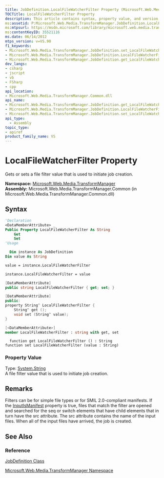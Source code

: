 ```yaml
---
title: JobDefinition.LocalFileWatcherFilter Property (Microsoft.Web.Media.TransformManager)
TOCTitle: LocalFileWatcherFilter Property
description: This article contains syntax, property value, and version information for the JobDefinition.LocalFileWatcherFilter property.
ms:assetid: P:Microsoft.Web.Media.TransformManager.JobDefinition.LocalFileWatcherFilter
ms:mtpsurl: https://msdn.microsoft.com/library/microsoft.web.media.transformmanager.jobdefinition.localfilewatcherfilter(v=VS.90)
ms:contentKeyID: 35521116
ms.date: 06/14/2012
mtps_version: v=VS.90
f1_keywords:
- Microsoft.Web.Media.TransformManager.JobDefinition.set_LocalFileWatcherFilter
- Microsoft.Web.Media.TransformManager.JobDefinition.LocalFileWatcherFilter
- Microsoft.Web.Media.TransformManager.JobDefinition.get_LocalFileWatcherFilter
dev_langs:
- csharp
- jscript
- vb
- FSharp
- cpp
api_location:
- Microsoft.Web.Media.TransformManager.Common.dll
api_name:
- Microsoft.Web.Media.TransformManager.JobDefinition.get_LocalFileWatcherFilter
- Microsoft.Web.Media.TransformManager.JobDefinition.LocalFileWatcherFilter
- Microsoft.Web.Media.TransformManager.JobDefinition.set_LocalFileWatcherFilter
api_type:
  - Assembly
topic_type:
- apiref
product_family_name: VS
---
```


# LocalFileWatcherFilter Property

Gets or sets a file filter value that is used to initiate job creation.

**Namespace:**  [Microsoft.Web.Media.TransformManager](microsoft-web-media-transformmanager-namespace.md)  
**Assembly:**  Microsoft.Web.Media.TransformManager.Common (in Microsoft.Web.Media.TransformManager.Common.dll)

## Syntax

```vb
'Declaration
<DataMemberAttribute> _
Public Property LocalFileWatcherFilter As String
    Get
    Set
'Usage

  Dim instance As JobDefinition
Dim value As String

value = instance.LocalFileWatcherFilter

instance.LocalFileWatcherFilter = value
```

```csharp
[DataMemberAttribute]
public string LocalFileWatcherFilter { get; set; }
```

```cpp
[DataMemberAttribute]
public:
property String^ LocalFileWatcherFilter {
    String^ get ();
    void set (String^ value);
}
```

``` fsharp
[<DataMemberAttribute>]
member LocalFileWatcherFilter : string with get, set
```

```jscript
  function get LocalFileWatcherFilter () : String
function set LocalFileWatcherFilter (value : String)
```

### Property Value

Type: [System.String](https://msdn.microsoft.com/library/s1wwdcbf)  
A file filter value that is used to initiate job creation.  

## Remarks

Filters can be for simple file types or for SMIL 2.0-compliant manifests. If the [InputIsManifest](jobdefinition-inputismanifest-property-microsoft-web-media-transformmanager.md) property is true, files that match the filter are opened and searched for the seq or switch elements that have child elements that in turn have the src attribute. The src attribute contains the name of the input files. When all of the input files have arrived, the job is created.

## See Also

### Reference

[JobDefinition Class](jobdefinition-class-microsoft-web-media-transformmanager.md)

[Microsoft.Web.Media.TransformManager Namespace](microsoft-web-media-transformmanager-namespace.md)
